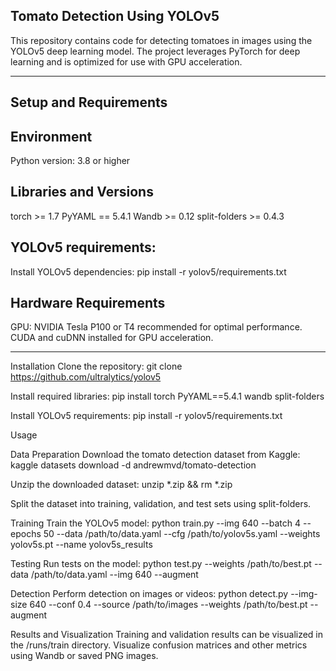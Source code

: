 
## Tomato Detection Using YOLOv5

This repository contains code for detecting tomatoes in images using the YOLOv5 deep learning model. The project leverages PyTorch for deep learning and is optimized for use with GPU acceleration.


---

## Setup and Requirements

## Environment
Python version: 3.8 or higher

## Libraries and Versions
torch >= 1.7
PyYAML == 5.4.1
Wandb >= 0.12
split-folders >= 0.4.3

## YOLOv5 requirements:
Install YOLOv5 dependencies:
pip install -r yolov5/requirements.txt

## Hardware Requirements
GPU: NVIDIA Tesla P100 or T4 recommended for optimal performance.
CUDA and cuDNN installed for GPU acceleration.

---

Installation
Clone the repository:
git clone https://github.com/ultralytics/yolov5

Install required libraries:
pip install torch PyYAML==5.4.1 wandb split-folders

Install YOLOv5 requirements:
pip install -r yolov5/requirements.txt

Usage

Data Preparation
Download the tomato detection dataset from Kaggle:
kaggle datasets download -d andrewmvd/tomato-detection

Unzip the downloaded dataset:
unzip *.zip && rm *.zip

Split the dataset into training, validation, and test sets using split-folders.

Training
Train the YOLOv5 model:
python train.py --img 640 --batch 4 --epochs 50 --data /path/to/data.yaml --cfg /path/to/yolov5s.yaml --weights yolov5s.pt --name yolov5s_results

Testing
Run tests on the model:
python test.py --weights /path/to/best.pt --data /path/to/data.yaml --img 640 --augment

Detection
Perform detection on images or videos:
python detect.py --img-size 640 --conf 0.4 --source /path/to/images --weights /path/to/best.pt --augment

Results and Visualization
Training and validation results can be visualized in the /runs/train directory.
Visualize confusion matrices and other metrics using Wandb or saved PNG images.
